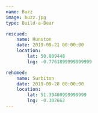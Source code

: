 ```yaml
---
name: Buzz
image: buzz.jpg
type: Build-a-Bear

rescued:
    name: Hunston
    date: 2019-09-21 00:00:00
    location:
        lat: 50.809448
        lng: -0.7761899999999999

rehomed:
    name: Surbiton
    date: 2019-09-28 00:00:00
    location:
        lat: 51.39400999999999
        lng: -0.302662
---
```

